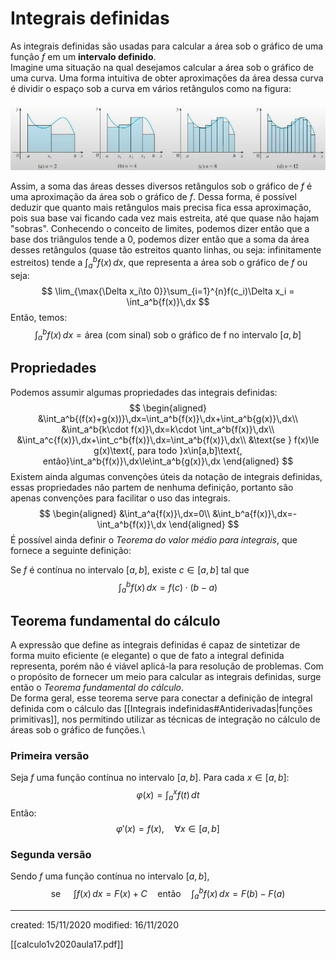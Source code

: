 # Integrais definidas
As integrais definidas são usadas para calcular a área sob o gráfico de uma função $f$ em um **intervalo definido**.\
Imagine uma situação na qual desejamos calcular a área sob o gráfico de uma curva. Uma forma intuitiva de obter aproximações da área dessa curva é dividir o espaço sob a curva em vários retângulos como na figura:

![image](../Attachments/Calc1/integraldefinidagrafico.png)

Assim, a soma das áreas desses diversos retângulos sob o gráfico de $f$ é uma aproximação da área sob o gráfico de $f$. Dessa forma, é possível deduzir que quanto mais retângulos mais precisa fica essa aproximação, pois sua base vai ficando cada vez mais estreita, até que quase não hajam "sobras". Conhecendo o conceito de limites, podemos dizer então que a base dos triângulos tende a $0$, podemos dizer então que a soma da área desses retângulos (quase tão estreitos quanto linhas, ou seja: infinitamente estreitos) tende a $\displaystyle\int_a^b{f(x)}\,dx$, que representa a área sob o gráfico de $f$ ou seja:
$$
\lim_{\max{\Delta x_i\to 0}}\sum_{i=1}^{n}f(c_i)\Delta x_i = \int_a^b{f(x)}\,dx
$$
Então, temos:
$$
\int_a^b{f(x)}\,dx=\text{área (com sinal) sob o gráfico de f no intervalo } [a,b]
$$

## Propriedades
Podemos assumir algumas propriedades das integrais definidas:
$$
\begin{aligned}
&\int_a^b{(f(x)+g(x))}\,dx=\int_a^b{f(x)}\,dx+\int_a^b{g(x)}\,dx\\
&\int_a^b{k\cdot f(x)}\,dx=k\cdot \int_a^b{f(x)}\,dx\\
&\int_a^c{f(x)}\,dx+\int_c^b{f(x)}\,dx=\int_a^b{f(x)}\,dx\\
&\text{se } f(x)\le g(x)\text{, para todo }x\in[a,b]\text{, então}\int_a^b{f(x)}\,dx\le\int_a^b{g(x)}\,dx
\end{aligned}
$$
Existem ainda algumas convenções úteis da notação de integrais definidas, essas propriedades não partem de nenhuma definição, portanto são apenas convenções para facilitar o uso das integrais.
$$
\begin{aligned}
&\int_a^a{f(x)}\,dx=0\\
&\int_b^a{f(x)}\,dx=- \int_a^b{f(x)}\,dx
\end{aligned}
$$
É possível ainda definir o *Teorema do valor médio para integrais*, que fornece a seguinte definição:

Se $f$ é contínua no intervalo $[a,b]$, existe $c\in[a,b]$ tal que
$$
\int_a^b{f(x)}\,dx=f(c)\cdot(b-a)
$$

## Teorema fundamental do cálculo
A expressão que define as integrais definidas é capaz de sintetizar de forma muito eficiente (e elegante) o que de fato a integral definida representa, porém não é viável aplicá-la para resolução de problemas. Com o propósito de fornecer um meio para calcular as integrais definidas, surge então o *Teorema fundamental do cálculo*.\
De forma geral, esse teorema serve para conectar a definição de integral definida com o cálculo das [[Integrais indefinidas#Antiderivadas|funções primitivas]], nos permitindo utilizar as técnicas de integração no cálculo de áreas sob o gráfico de funções.\
### Primeira versão
Seja $f$ uma função contínua no intervalo $[a,b]$. Para cada $x\in[a,b]$:
$$
\varphi(x)=\int_a^x{f(t)}\,dt
$$
Então:
$$
\varphi'(x)=f(x), \quad\forall x\in[a,b]
$$

### Segunda versão
Sendo $f$ uma função contínua no intervalo $[a,b]$,
$$
\text{se }\quad \int{f(x)}\,dx=F(x)+C\quad\text{então}\quad \int_a^b{f(x)}\,dx=F(b)-F(a)
$$

---

created: 15/11/2020
modified: 16/11/2020

[[calculo1v2020aula17.pdf]]
